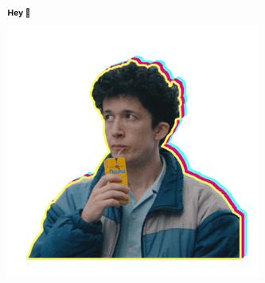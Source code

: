 ### Hey 👋
<p align="right">
  <img src="https://github.com/shrimphunter911/shrimphunter911/blob/main/giphy.gif"
</p>

<!--
**shrimphunter911/shrimphunter911** is a ✨ _special_ ✨ repository because its `README.md` (this file) appears on your GitHub profile.

Here are some ideas to get you started:

- 🔭 I’m currently working on ...
- 🌱 I’m currently learning ...
- 👯 I’m looking to collaborate on ...
- 🤔 I’m looking for help with ...
- 💬 Ask me about ...
- 📫 How to reach me: ...
- 😄 Pronouns: ...
- ⚡ Fun fact: ...
-->
